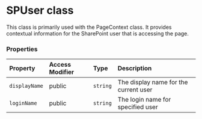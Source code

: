 # SPUser class

This class is primarily used with the PageContext class. It provides contextual information 
for the SharePoint user that is accessing the page. 



### Properties

| Property	   | Access Modifier | Type	| Description|
|:-------------|:----|:-------|:-----------|
|`displayName`     | public | `string` | The display name for the current user |
|`loginName`     | public | `string` | The login name for specified user |





